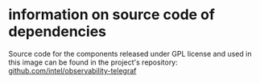 # information on source code of dependencies

Source code for the components released under GPL license and used in this image can be found in the project's repository: [github.com/intel/observability-telegraf](https://github.com/intel/observability-telegraf)
